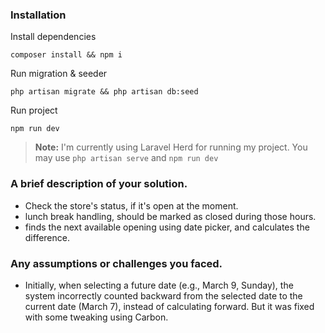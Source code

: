 ### Installation

Install dependencies

```shell
composer install && npm i
```

Run migration & seeder

```shell
php artisan migrate && php artisan db:seed
```

Run project

```shell
npm run dev
```

> **Note:** I'm currently using Laravel Herd for running my project. You may use ```php artisan serve```
> and ```npm run dev```

### A brief description of your solution.

- Check the store's status, if it's open at the moment.
- lunch break handling, should be marked as closed during those hours.
- finds the next available opening using date picker, and calculates the difference.

### Any assumptions or challenges you faced.

- Initially, when selecting a future date (e.g., March 9, Sunday), the system incorrectly counted backward from the
  selected date to the current date (March 7), instead of calculating forward. But it was fixed with some tweaking using Carbon.
